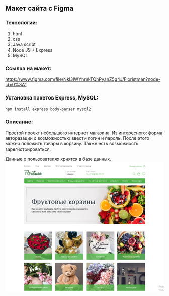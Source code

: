 ## Макет сайта с Figma

### Технологии:
1. html
2. css
3. Java script
4. Node JS + Express 
5. MySQL <br>
   
### Ссылка на макет:
https://www.figma.com/file/Nkl3IWYhmkTQhPyanZ5g4J/Floristman?node-id=0%3A1 <br>

### Установка пакетов Express, MySQL:
`npm install express body-parser mysql2`

### Описание:
Простой проект небольшого интернет магазина. Из интересного: форма авторазации с возможностью ввести логин и пароль. После этого можно положить товары в корзину. Также есть возможность зарегистрироваться. <br>

Данные о пользователях хрнятся в базе данных.
![alt text](image.png)




